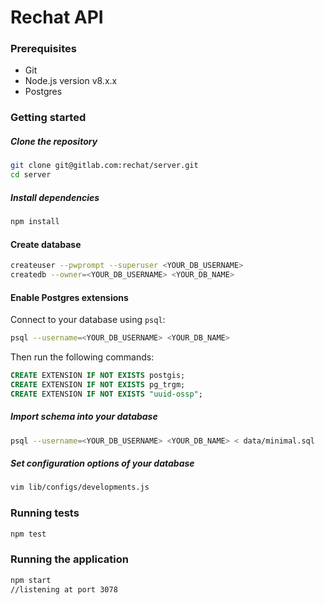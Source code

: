# Rechat API

### Prerequisites

+ Git
+ Node.js version v8.x.x
+ Postgres

### Getting started

##### Clone the repository

```bash
git clone git@gitlab.com:rechat/server.git
cd server
```

##### Install dependencies

```bash
npm install
```

#### Create database

```bash
createuser --pwprompt --superuser <YOUR_DB_USERNAME>
createdb --owner=<YOUR_DB_USERNAME> <YOUR_DB_NAME>
```

#### Enable Postgres extensions

Connect to your database using `psql`:

```bash
psql --username=<YOUR_DB_USERNAME> <YOUR_DB_NAME>
```

Then run the following commands:

```sql
CREATE EXTENSION IF NOT EXISTS postgis;
CREATE EXTENSION IF NOT EXISTS pg_trgm;
CREATE EXTENSION IF NOT EXISTS "uuid-ossp";
```

##### Import schema into your database

```bash
psql --username=<YOUR_DB_USERNAME> <YOUR_DB_NAME> < data/minimal.sql
```

##### Set configuration options of your database

```bash
vim lib/configs/developments.js
```

### Running tests
```bash
npm test
```

### Running the application
```bash
npm start
//listening at port 3078
```
